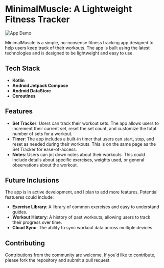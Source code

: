 # MinimalMuscle: A Lightweight Fitness Tracker

![App Demo](https://i.imgur.com/pa82hj4.gif)



MinimalMuscle is a simple, no-nonsense fitness tracking app designed to help users keep track of their workouts. The app is built using the latest technologies and is designed to be lightweight and easy to use.

## Tech Stack

- **Kotlin**
- **Android Jetpack Compose**
- **Android DataStore**
- **Coroutines**

## Features

- **Set Tracker**: Users can track their workout sets. The app allows users to increment their current set, reset the set count, and customize the total number of sets for a workout.
- **Timer**: The app includes a built-in timer that users can start, stop, and reset as needed during their workouts. This is on the same page as the Set Tracker for ease-of-access.
- **Notes**: Users can jot down notes about their workouts. This could include details about specific exercises, weights used, or general observations about the workout.

## Future Inclusions

The app is in active development, and I plan to add more features. Potential featueres could include: 

- **Exercise Library**: A library of common exercises and easy to understand guides. 
- **Workout History**: A history of past workouts, allowing users to track their progress over time.
- **Cloud Sync**: The ability to sync workout data across multiple devices.

## Contributing

Contributions from the community are welcome. If you'd like to contribute, please fork the repository and submit a pull request.
